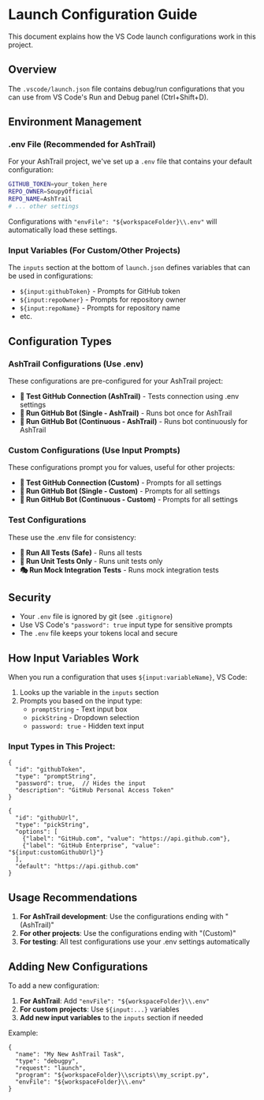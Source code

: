 # Launch Configuration Guide

This document explains how the VS Code launch configurations work in this project.

## Overview

The `.vscode/launch.json` file contains debug/run configurations that you can use from VS Code's Run and Debug panel (Ctrl+Shift+D).

## Environment Management

### .env File (Recommended for AshTrail)
For your AshTrail project, we've set up a `.env` file that contains your default configuration:
```bash
GITHUB_TOKEN=your_token_here
REPO_OWNER=SoupyOfficial
REPO_NAME=AshTrail
# ... other settings
```

Configurations with `"envFile": "${workspaceFolder}\\.env"` will automatically load these settings.

### Input Variables (For Custom/Other Projects)
The `inputs` section at the bottom of `launch.json` defines variables that can be used in configurations:

- `${input:githubToken}` - Prompts for GitHub token
- `${input:repoOwner}` - Prompts for repository owner
- `${input:repoName}` - Prompts for repository name
- etc.

## Configuration Types

### AshTrail Configurations (Use .env)
These configurations are pre-configured for your AshTrail project:
- **🧰 Test GitHub Connection (AshTrail)** - Tests connection using .env settings
- **🤖 Run GitHub Bot (Single - AshTrail)** - Runs bot once for AshTrail
- **🤖 Run GitHub Bot (Continuous - AshTrail)** - Runs bot continuously for AshTrail

### Custom Configurations (Use Input Prompts)
These configurations prompt you for values, useful for other projects:
- **🧰 Test GitHub Connection (Custom)** - Prompts for all settings
- **🤖 Run GitHub Bot (Single - Custom)** - Prompts for all settings
- **🤖 Run GitHub Bot (Continuous - Custom)** - Prompts for all settings

### Test Configurations
These use the .env file for consistency:
- **🧪 Run All Tests (Safe)** - Runs all tests
- **🔬 Run Unit Tests Only** - Runs unit tests only
- **🎭 Run Mock Integration Tests** - Runs mock integration tests

## Security

- Your `.env` file is ignored by git (see `.gitignore`)
- Use VS Code's `"password": true` input type for sensitive prompts
- The `.env` file keeps your tokens local and secure

## How Input Variables Work

When you run a configuration that uses `${input:variableName}`, VS Code:
1. Looks up the variable in the `inputs` section
2. Prompts you based on the input type:
   - `promptString` - Text input box
   - `pickString` - Dropdown selection
   - `password: true` - Hidden text input

### Input Types in This Project:

```jsonc
{
  "id": "githubToken",
  "type": "promptString",
  "password": true,  // Hides the input
  "description": "GitHub Personal Access Token"
}
```

```jsonc
{
  "id": "githubUrl",
  "type": "pickString",
  "options": [
    {"label": "GitHub.com", "value": "https://api.github.com"},
    {"label": "GitHub Enterprise", "value": "${input:customGithubUrl}"}
  ],
  "default": "https://api.github.com"
}
```

## Usage Recommendations

1. **For AshTrail development**: Use the configurations ending with "(AshTrail)"
2. **For other projects**: Use the configurations ending with "(Custom)"
3. **For testing**: All test configurations use your .env settings automatically

## Adding New Configurations

To add a new configuration:

1. **For AshTrail**: Add `"envFile": "${workspaceFolder}\\.env"`
2. **For custom projects**: Use `${input:...}` variables
3. **Add new input variables** to the `inputs` section if needed

Example:
```jsonc
{
  "name": "My New AshTrail Task",
  "type": "debugpy",
  "request": "launch",
  "program": "${workspaceFolder}\\scripts\\my_script.py",
  "envFile": "${workspaceFolder}\\.env"
}
```

